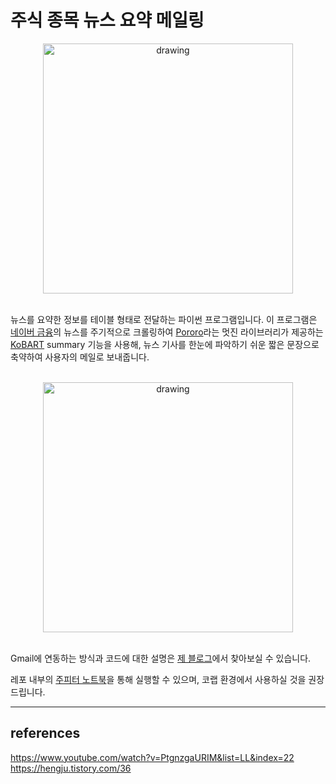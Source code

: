 # 주식 종목 뉴스 요약 메일링


<center><img src="/asset/title.png" align="center" alt="drawing" width="400"/></center>    

<br/>


뉴스를 요약한 정보를 테이블 형태로 전달하는 파이썬 프로그램입니다. 이 프로그램은 [네이버 금융](https://finance.naver.com/item/main.nhn?code=005930)의 뉴스를 주기적으로 크롤링하여 [Pororo](https://github.com/kakaobrain/pororo)라는 멋진 라이브러리가 제공하는 [KoBART](https://github.com/SKT-AI/KoBART) summary 기능을 사용해, 뉴스 기사를 한눈에 파악하기 쉬운 짧은 문장으로 축약하여 사용자의 메일로 보내줍니다.

<br/>

<center><img src="/asset/example.png" align="center" alt="drawing" width="400"/></center>    

<br/>




Gmail에 연동하는 방식과 코드에 대한 설명은 [제 블로그](https://myeonghak.github.io/natural%20language%20processing/NLP-%EC%A3%BC%EC%8B%9D-%EB%89%B4%EC%8A%A4-%EC%9A%94%EC%95%BD-%EB%A9%94%EC%9D%BC%EB%A7%81-%ED%94%84%EB%A1%9C%EA%B7%B8%EB%9E%A8/)에서 찾아보실 수 있습니다.

레포 내부의 [주피터 노트북](/news_summary.ipynb)을 통해 실행할 수 있으며, 코랩 환경에서 사용하실 것을 권장드립니다.  


---
## references
https://www.youtube.com/watch?v=PtgnzgaURIM&list=LL&index=22  
https://hengju.tistory.com/36

